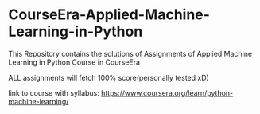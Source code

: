 # CourseEra-Applied-Machine-Learning-in-Python
This Repository contains the solutions of Assignments of Applied Machine Learning in Python Course in CourseEra

ALL assignments will fetch 100% score(personally tested xD)

link to course with syllabus:
https://www.coursera.org/learn/python-machine-learning/
